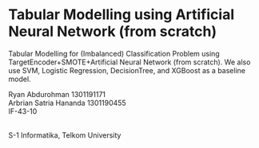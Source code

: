 # Tabular Modelling using Artificial Neural Network (from scratch)
Tabular Modelling for (Imbalanced) Classification Problem using TargetEncoder+SMOTE+Artificial Neural Network (from scratch). We also use SVM, Logistic Regression, DecisionTree, and XGBoost as a baseline model.

Ryan Abdurohman 1301191171<br>
Arbrian Satria Hananda 1301190455<br>
IF-43-10<br><br>

S-1 Informatika, Telkom University
